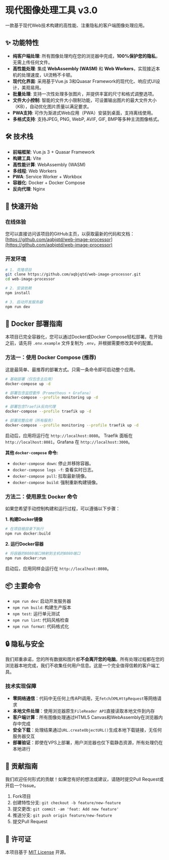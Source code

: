 # 现代图像处理工具 v3.0

一款基于现代Web技术构建的高性能、注重隐私的客户端图像处理应用。

## ✨ 功能特性

- **纯客户端处理**: 所有图像处理均在您的浏览器中完成，**100%保护您的隐私**，无需上传任何文件。
- **高性能处理**: 集成 **WebAssembly (WASM)** 和 **Web Workers**，实现接近本机的处理速度，UI流畅不卡顿。
- **现代化界面**: 采用基于Vue.js 3和Quasar Framework的现代化、响应式UI设计，美观易用。
- **批量处理**: 支持一次性处理多张图片，并提供丰富的尺寸和格式调整选项。
- **文件大小控制**: 智能的文件大小限制功能，可设置输出图片的最大文件大小（KB），自动优化图片质量以满足要求。
- **PWA支持**: 可作为渐进式Web应用（PWA）安装到桌面，支持离线使用。
- **多格式支持**: 支持JPEG, PNG, WebP, AVIF, GIF, BMP等多种主流图像格式。

## 🛠️ 技术栈

- **前端框架**: Vue.js 3 + Quasar Framework
- **构建工具**: Vite
- **高性能计算**: WebAssembly (WASM)
- **多线程**: Web Workers
- **PWA**: Service Worker + Workbox
- **容器化**: Docker + Docker Compose
- **反向代理**: Nginx

## 🚀 快速开始

### 在线体验

您可以直接访问该项目的GitHub主页，以获取最新的代码和文档：
[https://github.com/aqbjqtd/web-image-processor](https://github.com/aqbjqtd/web-image-processor)

### 开发环境

```bash
# 1. 克隆项目
git clone https://github.com/aqbjqtd/web-image-processor.git
cd web-image-processor

# 2. 安装依赖
npm install

# 3. 启动开发服务器
npm run dev
```

## 🐳 Docker 部署指南

本项目已完全容器化，您可以通过Docker或Docker Compose轻松部署。在开始之前，请先将 `.env.example` 文件复制为 `.env`，并根据需要修改其中的配置。

### 方法一：使用 Docker Compose (推荐)

这是最简单、最推荐的部署方式。只需一条命令即可启动整个应用。

```bash
# 基础部署（仅包含主应用）
docker-compose up -d

# 部署包含监控套件（Prometheus + Grafana）
docker-compose --profile monitoring up -d

# 部署包含Traefik反向代理
docker-compose --profile traefik up -d

# 部署完整应用（所有服务）
docker-compose --profile monitoring --profile traefik up -d
```

启动后，应用将运行在 `http://localhost:8080`。 Traefik 面板在 `http://localhost:8081`，Grafana 在 `http://localhost:3000`。

**其他 `docker-compose` 命令:**

- `docker-compose down`: 停止并移除容器。
- `docker-compose logs -f`: 查看实时日志。
- `docker-compose pull`: 拉取最新镜像。
- `docker-compose build`: 强制重新构建镜像。

### 方法二：使用原生 Docker 命令

如果您希望手动控制构建和运行过程，可以遵循以下步骤：

**1. 构建Docker镜像**

```bash
# 在项目根目录下执行
npm run docker:build
```

**2. 运行Docker容器**

```bash
# 将容器的8080端口映射到主机的8080端口
npm run docker:run
```

启动后，应用同样会运行在 `http://localhost:8080`。

## 📦 主要命令

- `npm run dev`: 启动开发服务器
- `npm run build`: 构建生产版本
- `npm test`: 运行单元测试
- `npm run lint`: 代码风格检查
- `npm run format`: 代码格式化

## 🔒 隐私与安全

我们郑重承诺，您的所有数据和图片都**不会离开您的电脑**。所有处理过程都在您的浏览器本地完成，我们不收集任何用户信息。这是一个完全值得信赖的客户端工具。

### 技术实现保障

- **零网络通信**：代码中无任何上传API调用，无`fetch`/`XMLHttpRequest`等网络请求
- **本地文件处理**：使用浏览器原生`FileReader API`直接读取本地文件到内存
- **客户端计算**：所有图像处理通过HTML5 Canvas和WebAssembly在浏览器内存中完成
- **安全下载**：处理结果通过`URL.createObjectURL()`生成本地下载链接，无任何服务器交互
- **部署验证**：即使在VPS上部署，用户浏览器也仅下载静态资源，所有处理仍在本地进行

## 🤝 贡献指南

我们欢迎任何形式的贡献！如果您有好的想法或建议，请随时提交Pull Request或开启一个Issue。

1. Fork项目
2. 创建特性分支: `git checkout -b feature/new-feature`
3. 提交更改: `git commit -am 'feat: Add new feature'`
4. 推送分支: `git push origin feature/new-feature`
5. 提交Pull Request

## 📄 许可证

本项目基于 [MIT License](LICENSE) 开源。
